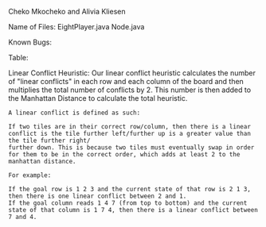 Cheko Mkocheko and Alivia Kliesen

Name of Files:
    EightPlayer.java
    Node.java

Known Bugs:

Table:

Linear Conflict Heuristic:
    Our linear conflict heuristic calculates the number of "linear conflicts" in each row and each column of the board and then multiplies the total number of conflicts
    by 2. This number is then added to the Manhattan Distance to calculate the total heuristic. 

    A linear conflict is defined as such:

    If two tiles are in their correct row/column, then there is a linear conflict is the tile further left/further up is a greater value than the tile further right/
    further down. This is because two tiles must eventually swap in order for them to be in the correct order, which adds at least 2 to the manhattan distance. 

    For example:

    If the goal row is 1 2 3 and the current state of that row is 2 1 3, then there is one linear conflict between 2 and 1. 
    If the goal column reads 1 4 7 (from top to bottom) and the current state of that column is 1 7 4, then there is a linear conflict between 7 and 4.
